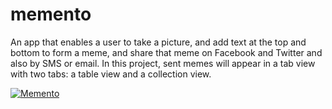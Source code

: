 # memento
An app that enables a user to take a picture, and add text at the top and bottom to form a meme, and share that meme on Facebook and Twitter and also by SMS or email. 
In this project, sent memes will appear in a tab view with two tabs: a table view and a collection view.


[![Memento](https://j.gifs.com/yPXyWP.gif)](https://youtu.be/i34MZl-wWJU)
